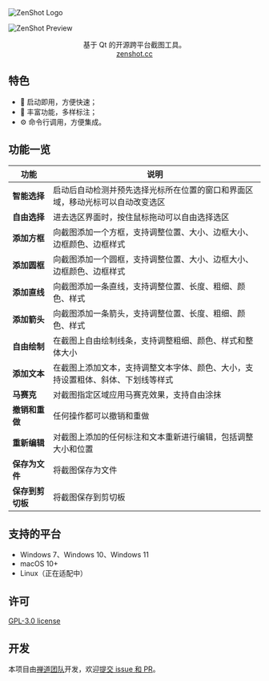 <img src="https://raw.githubusercontent.com/easysoft/zenshot/master/assets/zenshot_logo.png" alt="ZenShot Logo" align="center" />

![ZenShot Preview](https://raw.githubusercontent.com/easysoft/zenshot/master/assets/zenshot_preview.png)

<center>基于 Qt 的开源跨平台截图工具。</center>

<center><a href="https://zenshot.cc" target="_blank">zenshot.cc</a></center>

## 特色

* 🚀 启动即用，方便快速；
* 🪩 丰富功能，多样标注；
* ⚙️ 命令行调用，方便集成。

## 功能一览

| 功能             | 说明                                                         |
| ---------------- | ------------------------------------------------------------ |
| **智能选择**     | 启动后自动检测并预先选择光标所在位置的窗口和界面区域，移动光标可以自动改变选区 |
| **自由选择**     | 进去选区界面时，按住鼠标拖动可以自由选择选区                 |
| **添加方框**     | 向截图添加一个方框，支持调整位置、大小、边框大小、边框颜色、边框样式 |
| **添加圆框**     | 向截图添加一个圆框，支持调整位置、大小、边框大小、边框颜色、边框样式 |
| **添加直线**     | 向截图添加一条直线，支持调整位置、长度、粗细、颜色、样式     |
| **添加箭头**     | 向截图添加一条箭头，支持调整位置、长度、粗细、颜色、样式     |
| **自由绘制**     | 在截图上自由绘制线条，支持调整粗细、颜色、样式和整体大小     |
| **添加文本**     | 在截图上添加文本，支持调整文本字体、颜色、大小，支持设置粗体、斜体、下划线等样式 |
| **马赛克**       | 对截图指定区域应用马赛克效果，支持自由涂抹                   |
| **撤销和重做**   | 任何操作都可以撤销和重做                                     |
| **重新编辑**     | 对截图上添加的任何标注和文本重新进行编辑，包括调整大小和位置 |
| **保存为文件**   | 将截图保存为文件                                             |
| **保存到剪切板** | 将截图保存到剪切板                                           |

## 支持的平台

* Windows 7、Windows 10、Windows 11
* macOS 10+
* Linux（正在适配中）

## 许可

[GPL-3.0 license](https://github.com/easysoft/zenshot/blob/main/COPYING)

## 开发

本项目由[禅道团队](https://www.zentao.net/)开发，欢迎[提交 issue 和 PR](https://github.com/easysoft/zenshot/issues)。
